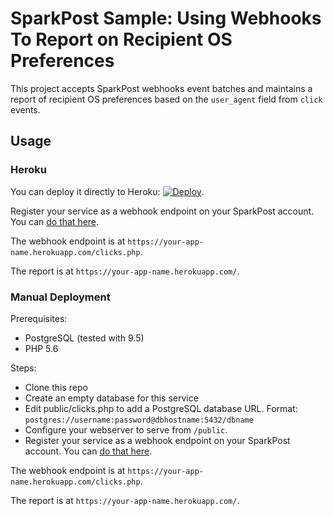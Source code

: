 # SparkPost Sample: Using Webhooks To Report on Recipient OS Preferences

This project accepts SparkPost webhooks event batches and maintains a report of recipient OS preferences based on the `user_agent` field from `click` events.

## Usage

### Heroku

You can deploy it directly to Heroku: [![Deploy](https://www.herokucdn.com/deploy/button.svg)](https://heroku.com/deploy).

Register your service as a webhook endpoint on your SparkPost account. You can [do that here](https://app.sparkpost.com/account/webhooks).

The webhook endpoint is at `https://your-app-name.herokuapp.com/clicks.php`.

The report is at `https://your-app-name.herokuapp.com/`.

### Manual Deployment

Prerequisites:
 - PostgreSQL (tested with 9.5)
 - PHP 5.6

Steps:
 - Clone this repo
 - Create an empty database for this service
 - Edit public/clicks.php to add a PostgreSQL database URL. Format: `postgres://username:password@dbhostname:5432/dbname`
 - Configure your webserver to serve from `/public`.
 - Register your service as a webhook endpoint on your SparkPost account. You can [do that here](https://app.sparkpost.com/account/webhooks).

The webhook endpoint is at `https://your-app-name.herokuapp.com/clicks.php`.

The report is at `https://your-app-name.herokuapp.com/`.

